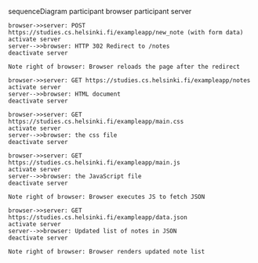 sequenceDiagram
participant browser
participant server

    browser->>server: POST https://studies.cs.helsinki.fi/exampleapp/new_note (with form data)
    activate server
    server-->>browser: HTTP 302 Redirect to /notes
    deactivate server

    Note right of browser: Browser reloads the page after the redirect

    browser->>server: GET https://studies.cs.helsinki.fi/exampleapp/notes
    activate server
    server-->>browser: HTML document
    deactivate server

    browser->>server: GET https://studies.cs.helsinki.fi/exampleapp/main.css
    activate server
    server-->>browser: the css file
    deactivate server

    browser->>server: GET https://studies.cs.helsinki.fi/exampleapp/main.js
    activate server
    server-->>browser: the JavaScript file
    deactivate server

    Note right of browser: Browser executes JS to fetch JSON

    browser->>server: GET https://studies.cs.helsinki.fi/exampleapp/data.json
    activate server
    server-->>browser: Updated list of notes in JSON
    deactivate server

    Note right of browser: Browser renders updated note list